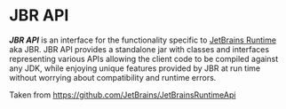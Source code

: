 # JBR API

**_JBR API_** is an interface for the functionality specific to
[JetBrains Runtime](https://github.com/JetBrains/JetBrainsRuntime) aka JBR.
JBR API provides a standalone jar with classes and interfaces representing various APIs
allowing the client code to be compiled against any JDK, while enjoying unique
features provided by JBR at run time without worrying about compatibility and runtime errors.

Taken from https://github.com/JetBrains/JetBrainsRuntimeApi